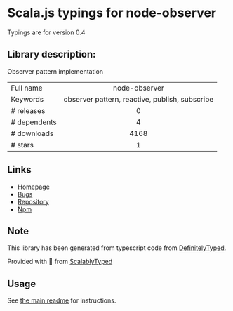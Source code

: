 
# Scala.js typings for node-observer

Typings are for version 0.4

## Library description:
Observer pattern implementation

|                    |                 |
| ------------------ | :-------------: |
| Full name          | node-observer |
| Keywords           | observer pattern, reactive, publish, subscribe |
| # releases         | 0 |
| # dependents       | 4 |
| # downloads        | 4168 |
| # stars            | 1 |

## Links
- [Homepage](https://github.com/hormander/node-observer)
- [Bugs](https://github.com/hormander/node-observer/issues)
- [Repository](https://github.com/hormander/node-observer)
- [Npm](https://www.npmjs.com/package/node-observer)
    


## Note
This library has been generated from typescript code from [DefinitelyTyped](https://definitelytyped.org).

Provided with :purple_heart: from [ScalablyTyped](https://github.com/oyvindberg/ScalablyTyped)

## Usage
See [the main readme](../../readme.md) for instructions.


